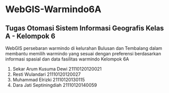 # WebGIS-Warmindo6A
## Tugas Otomasi Sistem Informasi Geografis Kelas A - Kelompok 6
WebGIS persebaran warmindo di kelurahan Bulusan dan Tembalang dalam membantu memilih warmindo yang sesuai dengan preferensi berdasarkan informasi spasial dan data fasilitas warmindo
Kelompok 6A
1. Sekar Arum Kusuma Dewi 21110120120021
2. Resti Wulandari 21110120120027
3. Muhammad Elrizki 21110120130115
4. Dara Jati Septiningdiah 21110120140059
